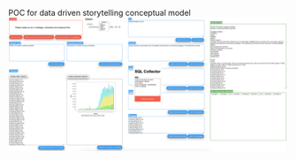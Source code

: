 POC for data driven storytelling conceptual model
![screenshot](/images/screenshot-with-sqlcollector.png)
